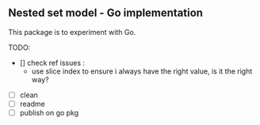 ## Nested set model - Go implementation

This package is to experiment with Go.

TODO:

- [] check ref issues :
  - use slice index to ensure i always have the right value, is it the right way?
- [ ] clean
- [ ] readme
- [ ] publish on go pkg
